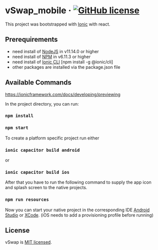 # vSwap_mobile &middot; [![GitHub license](https://img.shields.io/badge/license-MIT-blue.svg)](https://github.com/abatplus/vswap_mobile/blob/master/LICENCE.md)

This project was bootstrapped with [Ionic](https://ionicframework.com/docs/developing/starting) with react.

## Prerequirements

- need install of [NodeJS](https://nodejs.org/en/) in v11.14.0 or higher
- need install of [NPM](https://www.npmjs.com/get-npm) in v6.11.3 or higher
- need install of [Ionic CLI](https://ionicframework.com/docs/intro/cli) [npm install -g @ionic/cli]
- other packages are installed via the package.json file

## Available Commands

https://ionicframework.com/docs/developing/previewing

In the project directory, you can run:

### `npm install`

### `npm start`

To create a platform specific project run either

### `ionic capacitor build android`
or
### `ionic capacitor build ios`

After that you have to run the following command to supply the app icon and splash screen to the native projects.

### `npm run resources`

Now you can start your native project in the corresponding IDE [Android Studio](https://developer.android.com/studio) or [XCode](https://apps.apple.com/us/app/xcode/id497799835?ls=1&mt=12). (iOS needs to add a provisioning profile before running)

## License

vSwap is [MIT licensed](./LICENSE.md).
